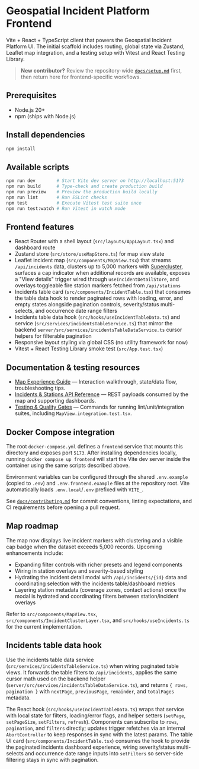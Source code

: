 # Geospatial Incident Platform Frontend

Vite + React + TypeScript client that powers the Geospatial Incident Platform UI. The initial scaffold includes routing, global state via Zustand, Leaflet map integration, and a testing setup with Vitest and React Testing Library.

> **New contributor?** Review the repository-wide [`docs/setup.md`](../docs/setup.md) first, then return here for frontend-specific workflows.

## Prerequisites

- Node.js 20+
- npm (ships with Node.js)

## Install dependencies

```bash
npm install
```

## Available scripts

```bash
npm run dev        # Start Vite dev server on http://localhost:5173
npm run build      # Type-check and create production build
npm run preview    # Preview the production build locally
npm run lint       # Run ESLint checks
npm test           # Execute Vitest test suite once
npm run test:watch # Run Vitest in watch mode
```

## Frontend features

- React Router with a shell layout (`src/layouts/AppLayout.tsx`) and dashboard route
- Zustand store (`src/store/useMapStore.ts`) for map view state
- Leaflet incident map (`src/components/MapView.tsx`) that streams `/api/incidents` data, clusters up to 5,000 markers with [Supercluster](https://github.com/mapbox/supercluster), surfaces a cap indicator when additional records are available, exposes a "View details" trigger wired through `useIncidentDetailStore`, and overlays toggleable fire station markers fetched from `/api/stations`
- Incidents table card (`src/components/IncidentTable.tsx`) that consumes the table data hook to render paginated rows with loading, error, and empty states alongside pagination controls, severity/status multi-selects, and occurrence date range filters
- Incidents table data hook (`src/hooks/useIncidentTableData.ts`) and service (`src/services/incidentsTableService.ts`) that mirror the backend `server/src/services/incidentsTableDataService.ts` cursor helpers for filterable pagination
- Responsive layout styling via global CSS (no utility framework for now)
- Vitest + React Testing Library smoke test (`src/App.test.tsx`)

## Documentation & testing resources

- [Map Experience Guide](../docs/frontend/map.md) — Interaction walkthrough, state/data flow, troubleshooting tips.
- [Incidents & Stations API Reference](../docs/api/incidents-and-stations.md) — REST payloads consumed by the map and supporting dashboards.
- [Testing & Quality Gates](../docs/operations/testing.md) — Commands for running lint/unit/integration suites, including `MapView.integration.test.tsx`.

## Docker Compose integration

The root `docker-compose.yml` defines a `frontend` service that mounts this directory and exposes port `5173`. After installing dependencies locally, running `docker compose up frontend` will start the Vite dev server inside the container using the same scripts described above.

Environment variables can be configured through the shared `.env.example` (copied to `.env`) and `.env.frontend.example` files at the repository root. Vite automatically loads `.env.local`/`.env` prefixed with `VITE_`.

See [`docs/contributing.md`](../docs/contributing.md) for commit conventions, linting expectations, and CI requirements before opening a pull request.

## Map roadmap

The map now displays live incident markers with clustering and a visible cap badge when the dataset exceeds 5,000 records. Upcoming enhancements include:

- Expanding filter controls with richer presets and legend components
- Wiring in station overlays and severity-based styling
- Hydrating the incident detail modal with `/api/incidents/{id}` data and coordinating selection with the incidents table/dashboard metrics
- Layering station metadata (coverage zones, contact actions) once the modal is hydrated and coordinating filters between station/incident overlays

Refer to `src/components/MapView.tsx`, `src/components/IncidentClusterLayer.tsx`, and `src/hooks/useIncidents.ts` for the current implementation.

## Incidents table data hook

Use the incidents table data service (`src/services/incidentsTableService.ts`) when wiring paginated table views. It forwards the table filters to `/api/incidents`, applies the same cursor math used on the backend helper (`server/src/services/incidentsTableDataService.ts`), and returns `{ rows, pagination }` with `nextPage`, `previousPage`, `remainder`, and `totalPages` metadata.

The React hook (`src/hooks/useIncidentTableData.ts`) wraps that service with local state for filters, loading/error flags, and helper setters (`setPage`, `setPageSize`, `setFilters`, `refresh`). Components can subscribe to `rows`, `pagination`, and `filters` directly; updates trigger refetches via an internal `AbortController` to keep responses in sync with the latest params. The table UI card (`src/components/IncidentTable.tsx`) consumes the hook to provide the paginated incidents dashboard experience, wiring severity/status multi-selects and occurrence date range inputs into `setFilters` so server-side filtering stays in sync with pagination.

